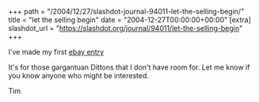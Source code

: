 +++
path = "/2004/12/27/slashdot-journal-94011-let-the-selling-begin/"
title = "let the selling begin"
date = "2004-12-27T00:00:00+00:00"
[extra]
slashdot_url = "https://slashdot.org/journal/94011/let-the-selling-begin"
+++

<p>I've made my first <a href="http://cgi.ebay.co.uk/ws/eBayISAPI.dll?ViewItem&amp;item=5740624016&amp;ssPageName=ADME:B:LC:UK:1">ebay entry</a></p>
<p>It's for those gargantuan Dittons that I don't have room for. Let me know if you know anyone who might be interested.</p>
<p>Tim</p>

